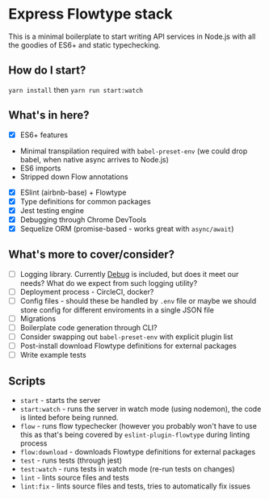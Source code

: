 # Express Flowtype stack
This is a minimal boilerplate to start writing API services in Node.js with all the goodies of ES6+ and static typechecking.

## How do I start?
`yarn install` then `yarn run start:watch`

## What's in here?
- [x] ES6+ features
 + Minimal transpilation required with `babel-preset-env` (we could drop babel, when native async arrives to Node.js)
 + ES6 imports
 + Stripped down Flow annotations
- [x] ESlint (airbnb-base) + Flowtype
- [x] Type definitions for common packages
- [x] Jest testing engine
- [x] Debugging through Chrome DevTools
- [x] Sequelize ORM (promise-based - works great with `async/await`)

## What's more to cover/consider?
- [ ] Logging library. Currently [Debug](https://github.com/visionmedia/debug) is included, but does it meet our needs? What do we expect from such logging utility?
- [ ] Deployment process -  CircleCI, docker?
- [ ] Config files - should these be handled by `.env` file or maybe we should store config for different enviroments in a single JSON file
- [ ] Migrations
- [ ] Boilerplate code generation through CLI?
- [ ] Consider swapping out `babel-preset-env` with explicit plugin list
- [ ] Post-install download Flowtype definitions for external packages
- [ ] Write example tests

## Scripts

+ `start` - starts the server
+ `start:watch` - runs the server in watch mode (using nodemon), the code is linted before being runned.
+ `flow` - runs flow typechecker (however you probably won't have to use this as that's being covered by `eslint-plugin-flowtype` during linting process
+ `flow:download` - downloads Flowtype definitions for external packages
+ `test` - runs tests (through jest)
+ `test:watch` - runs tests in watch mode (re-run tests on changes)
+ `lint` - lints source files and tests
+ `lint:fix` - lints source files and tests, tries to automatically fix issues
